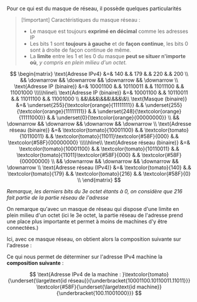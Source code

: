 Pour ce qui est du masque de réseau, il possède quelques particularités 

>[!important] Caractéristiques du masque réseau :
>- Le masque est toujours **exprimé en décimal** comme les adresses IP
>- Les bits $1$ sont **toujours à gauche** et de **façon continue**, les bits $0$ sont à droite de façon continue de même.
>- La **limite** entre les $1$ et les $0$ du masque **peut se situer n'importe où**, *y compris en plein milieu d'un octet.*


$$
\begin{matrix}
\text{Adresse IPv4} &=& 140 &.& 179 &.& 220 &.& 200 \\
 && \downarrow && \downarrow && \downarrow && \downarrow \\
\text{Adresse IP (binaire)} &=& 10001100 &.& 10110011 &.& 11011100 &.& 11001000 \\\\\hline\\
\text{Adresse IP (binaire)} &=& 10001100 &.& 10110011 &.& 11011100 &.& 11001000 \\
&&\&&&\&&&\&&&\&\\
\text{Masque (binaire)} &=& \underset{255}{\textcolor{orange}{11111111}} &.& \underset{255}{\textcolor{orange}{11111111}} &.& \underset{248}{\textcolor{orange}{11111000}} &.& \underset{0}{\textcolor{orange}{00000000}} \\
 && \downarrow && \downarrow && \downarrow && \downarrow \\
\text{Adresse réseau (binaire)} &=& \textcolor{tomato}{10001100} &.& \textcolor{tomato}{10110011} &.& \textcolor{tomato}{11011}\textcolor{#58F}{000} &.& \textcolor{#58F}{00000000} \\\\\hline\\
\text{Adresse réseau (binaire)} &=& \textcolor{tomato}{10001100} &.& \textcolor{tomato}{10110011} &.& \textcolor{tomato}{11011}\textcolor{#58F}{000} &.& \textcolor{#58F}{00000000} \\
&& \downarrow && \downarrow && \downarrow && \downarrow \\
\text{Adresse réseau (IPv4)} &=& \textcolor{tomato}{140} &.& \textcolor{tomato}{179} &.& \textcolor{tomato}{216} &.& \textcolor{#58F}{0} \\
\end{matrix}
$$

*Remarque, les derniers bits du 3e octet étants à 0, on considère que 216 fait partie de la partie réseau de l'adresse*

On remarque qu'avec un masque de réseau qui dispose d'une limite en plein milieu d'un octet (ici le 3e octet, la partie réseau de l'adresse prend une place plus importante et permet à moins de machines d'y être connectées.)

Ici, avec ce masque réseau, on obtient alors la composition suivante sur l'adresse : 

Ce qui nous permet de déterminer sur l'adresse IPv4 machine la **composition suivante** :

$$
\text{Adresse IPv4 de la machine : }\textcolor{tomato}{\underset{\large\text{id réseau}}{\underbracket{10001100.10110011.11011}}}
\textcolor{#58F}{\underset{\large\text{id machine}}{\underbracket{100.11001000}}}
$$


